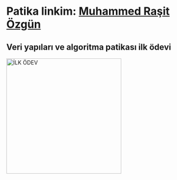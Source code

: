 # Patika linkim: [Muhammed Raşit Özgün](https://app.patika.dev/kebabrock)
## Veri yapıları ve algoritma patikası ilk ödevi

<img src="images/ders1" height="auto" width="300"  alt="İLK ÖDEV"> 
